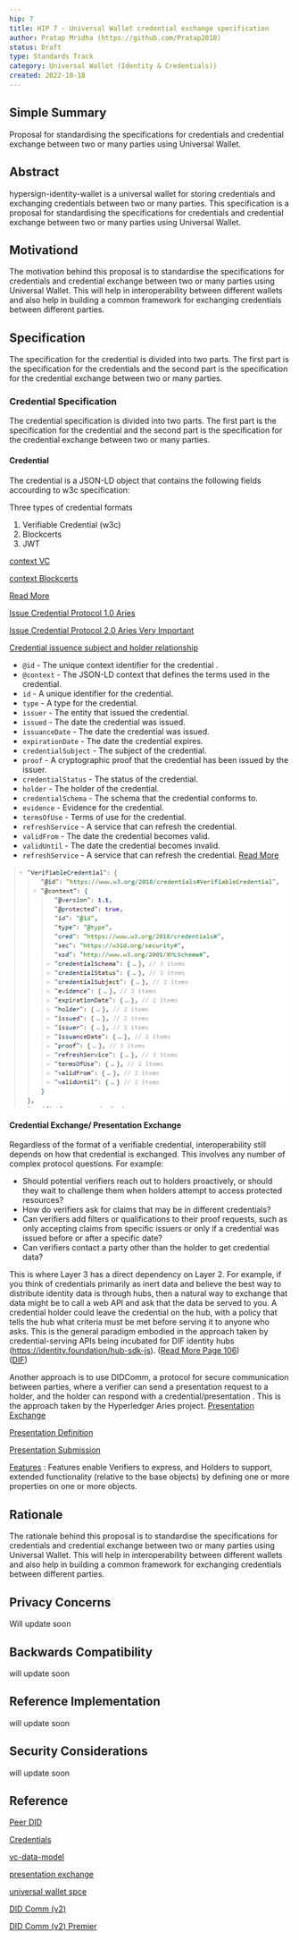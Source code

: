 ```yaml
---
hip: 7
title: HIP 7 - Universal Wallet credential exchange specification
author: Pratap Mridha (https://github.com/Pratap2018)
status: Draft
type: Standards Track
category: Universal Wallet (Identity & Credentials)) 
created: 2022-10-18
---
```


## Simple Summary
Proposal for standardising the specifications for credentials and  credential exchange between two or many parties using Universal Wallet.

## Abstract
hypersign-identity-wallet is a universal wallet for storing credentials and exchanging credentials between two or many parties. This specification is a proposal for standardising the specifications for credentials and  credential exchange between two or many parties using Universal Wallet. 


## Motivationd
The motivation behind this proposal is to standardise the specifications for credentials and  credential exchange between two or many parties using Universal Wallet. This will help in interoperability between different wallets and also help in building a common framework for exchanging credentials between different parties.

## Specification
The specification for the  credential is divided into two parts. The first part is the specification for the credentials and the second part is the specification for the credential exchange between two or many parties.

### Credential Specification
The credential specification is divided into two parts. The first part is the specification for the credential and the second part is the specification for the credential exchange between two or many parties.

#### Credential
The credential is a JSON-LD object that contains the following fields accourding to w3c specification:

Three types of credential formats 
1. Verifiable Credential (w3c)
2. Blockcerts
3. JWT

[context VC](https://www.w3.org/2018/credentials/v1)

[context Blockcerts](https://w3id.org/blockcerts/v2)

[Read More](https://www.w3.org/TR/vc-data-model-2.0/#basic-concepts)

[Issue Credential Protocol 1.0 Aries](https://github.com/hyperledger/aries-rfcs/blob/main/features/0036-issue-credential/README.md) 

[Issue Credential Protocol 2.0 Aries Very Important](https://github.com/hyperledger/aries-rfcs/blob/main/features/0454-present-proof-v2/README.md)

[Credential issuence subject and holder relationship](https://www.w3.org/TR/vc-data-model/#subject-holder-relationships)


- `@id` - The unique context identifier for the credential .
- `@context` - The JSON-LD context that defines the terms used in the credential. 
- `id` - A unique identifier for the credential.
- `type` - A type for the credential.
- `issuer` - The entity that issued the credential.
- `issued` - The date the credential was issued.
- `issuanceDate` - The date the credential was issued.
- `expirationDate` - The date the credential expires.
- `credentialSubject` - The subject of the credential.
- `proof` - A cryptographic proof that the credential has been issued by the issuer.
- `credentialStatus` - The status of the credential.
- `holder` - The holder of the credential.
- `credentialSchema` - The schema that the credential conforms to.
- `evidence` - Evidence for the credential.
- `termsOfUse` - Terms of use for the credential.
- `refreshService` - A service that can refresh the credential.
- `validFrom` - The date the credential becomes valid.
- `validUntil` - The date the credential becomes invalid.
- `refreshService` - A service that can refresh the credential. [Read More](https://www.w3.org/TR/vc-data-model/#advanced-concepts)

![CredStruct](./images/credential%20struct.png)

#### Credential Exchange/ Presentation Exchange
Regardless of the format of a verifiable credential, interoperability still depends on
how that credential is exchanged. This involves any number of complex protocol
questions. For example:
- Should potential verifiers reach out to holders proactively, or should they wait
to challenge them when holders attempt to access protected resources?
- How do verifiers ask for claims that may be in different credentials?
- Can verifiers add filters or qualifications to their proof requests, such as only
accepting claims from specific issuers or only if a credential was issued before or
after a specific date?
- Can verifiers contact a party other than the holder to get credential data?

This is where Layer 3 has a direct dependency on Layer 2. For example, if you think of
credentials primarily as inert data and believe the best way to distribute identity data is
through hubs, then a natural way to exchange that data might be to call a web API and
ask that the data be served to you. A credential holder could leave the credential on
the hub, with a policy that tells the hub what criteria must be met before serving it to
anyone who asks. This is the general paradigm embodied in the approach taken by
credential-serving APIs being incubated for DIF identity hubs (https://identity.foundation/hub-sdk-js). ([Read More Page 106](https://www.oreilly.com/library/view/self-sovereign-identity/9781617296598/))   
([DIF](https://identity.foundation/credential-manifest/))

Another approach is to use DIDComm, a protocol for secure communication between parties, where a verifier can send a presentation request to a holder, and the holder can respond with a credential/presentation . This is the approach taken by the Hyperledger Aries project. [Presentation Exchange](https://identity.foundation/presentation-exchange) 

[Presentation Definition](https://identity.foundation/presentation-exchange/#presentation-definition)

[Presentation Submission](https://identity.foundation/presentation-exchange/#presentation-submission)

[Features](https://identity.foundation/presentation-exchange/#features) : Features enable Verifiers to express, and Holders to support, extended functionality (relative to the base objects) by defining one or more properties on one or more objects.





## Rationale
The rationale behind this proposal is to standardise the specifications for credentials and  credential exchange between two or many parties using Universal Wallet. This will help in interoperability between different wallets and also help in building a common framework for exchanging credentials between different parties.

## Privacy Concerns
Will update soon

## Backwards Compatibility
will update soon

## Reference Implementation
will update soon

## Security Considerations
will update soon


## Reference 

[Peer DID](https://identity.foundation/peer-did-method-spec)

[Credentials](https://www.w3.org/community/credentials/)

[vc-data-model](https://www.w3.org/TR/vc-data-model/)

[presentation exchange](https://identity.foundation/presentation-exchange/)

[universal wallet spce](https://w3c-ccg.github.io/universal-wallet-interop-spec/)

[DID Comm (v2) ](https://didcomm.org/book/v2/)

[DID Comm (v2) Premier](https://www.youtube.com/watch?v=TBxWgNmsnvU)

